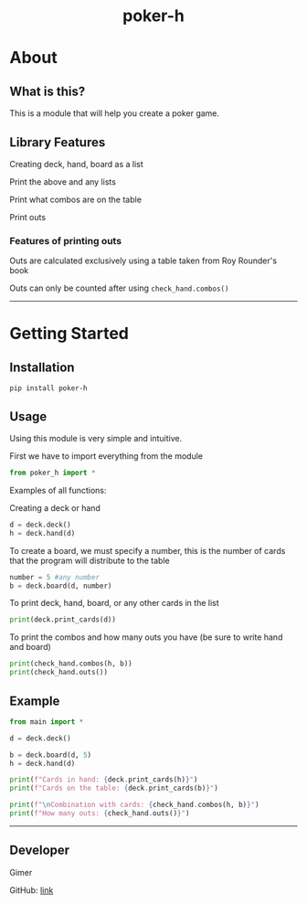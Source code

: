 <h1 align="center">poker-h</h1>

# About

## What is this?

This is a module that will help you create a poker game.

## Library Features

Creating deck, hand, board as a list

Print the above and any lists

Print what combos are on the table

Print outs

### Features of printing outs

Outs are calculated exclusively using a table taken from Roy Rounder's book

Outs can only be counted after using `check_hand.combos()`


----------


# Getting Started

## Installation

	pip install poker-h


## Usage


Using this module is very simple and intuitive.

First we have to import everything from the module

``` python
from poker_h import *
```

Examples of all functions:

Creating a deck or hand

``` python
d = deck.deck()
h = deck.hand(d)
```


To create a board, we must specify a number, this is the number of cards that the program will distribute to the table

``` python
number = 5 #any number
b = deck.board(d, number)
```


To print deck, hand, board, or any other cards in the list

``` python
print(deck.print_cards(d))
```


To print the combos and how many outs you have (be sure to write hand and board)

``` python
print(check_hand.combos(h, b))
print(check_hand.outs())
```


## Example
``` python
from main import *

d = deck.deck()

b = deck.board(d, 5)
h = deck.hand(d)

print(f"Cards in hand: {deck.print_cards(h)}")
print(f"Cards on the table: {deck.print_cards(b)}")

print(f"\nCombination with cards: {check_hand.combos(h, b)}")
print(f"How many outs: {check_hand.outs()}")
```


----------


## Developer
Gimer

GitHub: [link](https://github.com/windgim)
